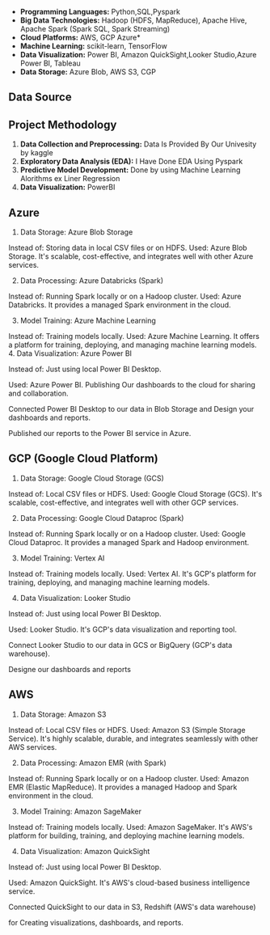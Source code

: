 * **Programming Languages:** Python,SQL,Pyspark
* **Big Data Technologies:** Hadoop (HDFS, MapReduce), Apache Hive, Apache Spark (Spark SQL, Spark Streaming)
* **Cloud Platforms:** AWS, GCP  Azure*
* **Machine Learning:** scikit-learn, TensorFlow
* **Data Visualization:** Power BI, Amazon QuickSight,Looker Studio,Azure Power BI, Tableau
* **Data Storage:** Azure Blob, AWS S3, CGP

## Data Source

## Project Methodology

1. **Data Collection and Preprocessing:** Data Is Provided By Our Univesity by kaggle
2. **Exploratory Data Analysis (EDA):** I Have Done EDA Using Pyspark 
3. **Predictive Model Development:** Done by using Machine Learning Alorithms ex Liner Regression
4. **Data Visualization:** PowerBI

## Azure

1. Data Storage: Azure Blob Storage

Instead of: Storing data in local CSV files or on HDFS.
Used: Azure Blob Storage. It's scalable, cost-effective, and integrates well with other Azure services.

2. Data Processing: Azure Databricks (Spark)

Instead of: Running Spark locally or on a Hadoop cluster.
Used: Azure Databricks. It provides a managed Spark environment in the cloud.

3. Model Training: Azure Machine Learning

Instead of: Training models locally.
Used: Azure Machine Learning. It offers a platform for training, deploying, and managing machine learning models.
4. Data Visualization: Azure Power BI

Instead of: Just using local Power BI Desktop.

Used: Azure Power BI.  Publishing Our dashboards to the cloud for sharing and collaboration.

Connected Power BI Desktop to our data in Blob Storage and Design your dashboards and reports.

Published our reports to the Power BI service in Azure.

## GCP (Google Cloud Platform)
1. Data Storage: Google Cloud Storage (GCS)

Instead of: Local CSV files or HDFS.
Used: Google Cloud Storage (GCS). It's scalable, cost-effective, and integrates well with other GCP services.

2. Data Processing: Google Cloud Dataproc (Spark)

Instead of: Running Spark locally or on a Hadoop cluster.
Used: Google Cloud Dataproc. It provides a managed Spark and Hadoop environment.

3. Model Training: Vertex AI

Instead of: Training models locally.
Used: Vertex AI. It's GCP's platform for training, deploying, and managing machine learning models.

4. Data Visualization: Looker Studio

Instead of: Just using local Power BI Desktop.

Used: Looker Studio. It's GCP's data visualization and reporting tool.

Connect Looker Studio to our data in GCS or BigQuery (GCP's data warehouse).

Designe our dashboards and reports

## AWS
1. Data Storage: Amazon S3

Instead of: Local CSV files or HDFS.
Used: Amazon S3 (Simple Storage Service). It's highly scalable, durable, and integrates seamlessly with other AWS services.

2. Data Processing: Amazon EMR (with Spark)

Instead of: Running Spark locally or on a Hadoop cluster.
Used: Amazon EMR (Elastic MapReduce). It provides a managed Hadoop and Spark environment in the cloud.

3. Model Training: Amazon SageMaker

Instead of: Training models locally.
Used: Amazon SageMaker. It's AWS's platform for building, training, and deploying machine learning models.

4. Data Visualization: Amazon QuickSight

Instead of: Just using local Power BI Desktop.

Used: Amazon QuickSight. It's AWS's cloud-based business intelligence service.

Connected QuickSight to our data in S3, Redshift (AWS's data warehouse)

for Creating visualizations, dashboards, and reports.



